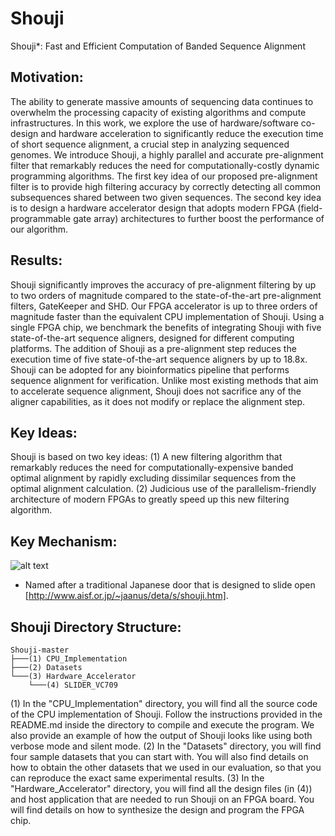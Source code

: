 # Shouji
Shouji*: Fast and Efficient Computation of Banded Sequence Alignment


## Motivation:
The ability to generate massive amounts of sequencing data continues to overwhelm the processing capacity of existing algorithms and compute infrastructures. In this work, we explore the use of hardware/software co-design and hardware acceleration to significantly reduce the execution time of short sequence alignment, a crucial step in analyzing sequenced genomes. We introduce Shouji, a highly parallel and accurate pre-alignment filter that remarkably reduces the need for computationally-costly dynamic programming algorithms. The first key idea of our proposed pre-alignment filter is to provide high filtering accuracy by correctly detecting all common subsequences shared between two given sequences. The second key idea is to design a hardware accelerator design that adopts modern FPGA (field-programmable gate array) architectures to further boost the performance of our algorithm.

## Results: 
Shouji significantly improves the accuracy of pre-alignment filtering by up to two orders of magnitude compared to the state-of-the-art pre-alignment filters, GateKeeper and SHD. Our FPGA accelerator is up to three orders of magnitude faster than the equivalent CPU implementation of Shouji. Using a single FPGA chip, we benchmark the benefits of integrating Shouji with five state-of-the-art sequence aligners, designed for different computing platforms. The addition of Shouji as a pre-alignment step reduces the execution time of five state-of-the-art sequence aligners by up to 18.8x. Shouji can be adopted for any bioinformatics pipeline that performs sequence alignment for verification. Unlike most existing methods that aim to accelerate sequence alignment, Shouji does not sacrifice any of the aligner capabilities, as it does not modify or replace the alignment step.

## Key Ideas:
Shouji is based on two key ideas: (1) A new filtering algorithm that remarkably reduces the need for computationally-expensive banded optimal alignment by rapidly excluding dissimilar sequences from the optimal alignment calculation. (2) Judicious use of the parallelism-friendly architecture of modern FPGAs to greatly speed up this new filtering algorithm.

## Key Mechanism:
![alt text](https://github.com/BilkentCompGen/Shoji/blob/master/Figure1-GitHub.png)

* Named after a traditional Japanese door that is designed to slide open [http://www.aisf.or.jp/~jaanus/deta/s/shouji.htm].

## Shouji Directory Structure:
```
Shouji-master
├───(1) CPU_Implementation
├───(2) Datasets
└───(3) Hardware_Accelerator
    └───(4) SLIDER_VC709
```            
(1) In the "CPU_Implementation" directory, you will find all the source code of the CPU implementation of Shouji. Follow the instructions provided in the README.md inside the directory to compile and execute the program. We also provide an example of how the output of Shouji looks like using both verbose mode and silent mode.
(2) In the "Datasets" directory, you will find four sample datasets that you can start with. You will also find details on how to obtain the other datasets that we used in our evaluation, so that you can reproduce the exact same experimental results.
(3) In the "Hardware_Accelerator" directory, you will find all the design files (in (4)) and host application that are needed to run Shouji on an FPGA board. You will find details on how to synthesize the design and program the FPGA chip.
